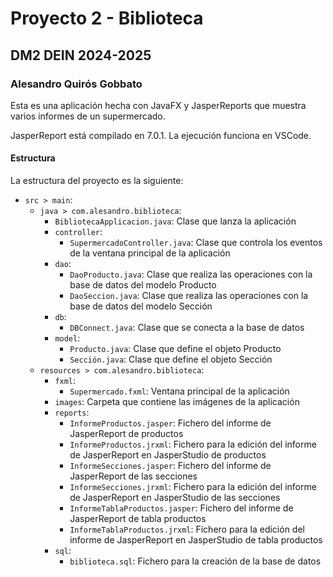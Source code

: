 # Proyecto 2 - Biblioteca
## DM2 DEIN 2024-2025
### Alesandro Quirós Gobbato

Esta es una aplicación hecha con JavaFX y JasperReports que muestra varios informes de un supermercado.

JasperReport está compilado en 7.0.1. La ejecución funciona en VSCode.

#### Estructura

La estructura del proyecto es la siguiente:
- `src > main`:
    - `java > com.alesandro.biblioteca`:
        - `BibliotecaApplicacion.java`: Clase que lanza la aplicación
        - `controller`:
          - `SupermercadoController.java`: Clase que controla los eventos de la ventana principal de la aplicación
        - `dao`:
          - `DaoProducto.java`: Clase que realiza las operaciones con la base de datos del modelo Producto
          - `DaoSeccion.java`: Clase que realiza las operaciones con la base de datos del modelo Sección
        - `db`:
          - `DBConnect.java`: Clase que se conecta a la base de datos
        - `model`:
          - `Producto.java`: Clase que define el objeto Producto
          - `Sección.java`: Clase que define el objeto Sección
    - `resources > com.alesandro.biblioteca`:
        - `fxml`:
          - `Supermercado.fxml`: Ventana principal de la aplicación
        - `images`: Carpeta que contiene las imágenes de la aplicación
        - `reports`:
          - `InformeProductos.jasper`: Fichero del informe de JasperReport de productos
          - `InformeProductos.jrxml`: Fichero para la edición del informe de JasperReport en JasperStudio de productos
          - `InformeSecciones.jasper`: Fichero del informe de JasperReport de las secciones
          - `InformeSecciones.jrxml`: Fichero para la edición del informe de JasperReport en JasperStudio de las secciones
          - `InformeTablaProductos.jasper`: Fichero del informe de JasperReport de tabla productos
          - `InformeTablaProductos.jrxml`: Fichero para la edición del informe de JasperReport en JasperStudio de tabla productos
        - `sql`:
          - `biblioteca.sql`: Fichero para la creación de la base de datos
